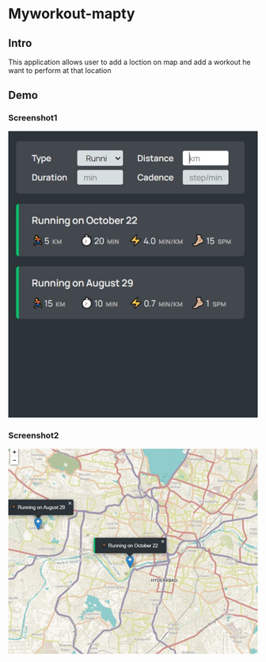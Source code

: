 # Myworkout-mapty

## Intro

This application allows user to add a loction on map and add a workout he want to perform at that location

## Demo

### Screenshot1

![App Screenshot](images/pic1.jpg)


### Screenshot2

![App Screenshot](images/pic2.jpg)
